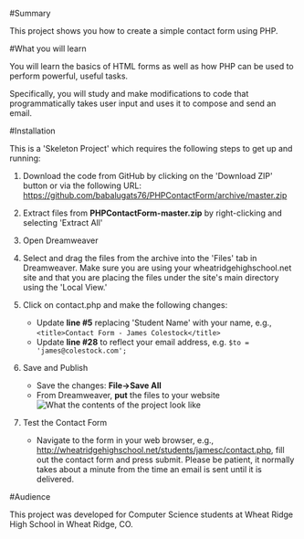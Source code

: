 #Summary

This project shows you how to create a simple contact form using PHP.

#What you will learn

You will learn the basics of HTML forms as well as how PHP can be used to perform powerful, useful tasks.

Specifically, you will study and make modifications to code that programmatically takes user input and uses it to compose and send an email.

#Installation

This is a 'Skeleton Project' which requires the following steps to get up and running:

1. Download the code from GitHub by clicking on the 'Download ZIP' button or via the following URL: https://github.com/babalugats76/PHPContactForm/archive/master.zip

2. Extract files from **PHPContactForm-master.zip** by right-clicking and selecting 'Extract All'

3. Open Dreamweaver

4. Select and drag the files from the archive into the 'Files' tab in Dreamweaver.  Make sure you are using your wheatridgehighschool.net site and that you are placing the files under the site's main directory using the 'Local View.'

5. Click on contact.php and make the following changes:
    * Update **line #5** replacing 'Student Name' with your name, e.g., `<title>Contact Form - James Colestock</title>`
    * Update **line #28** to reflect your email address, e.g. `$to = 'james@colestock.com';`

6. Save and Publish
    * Save the changes: **File->Save All**
    * From Dreamweaver, **put** the files to your website
![What the contents of the project look like](http://static.colestock.com/images/php-contact-form-ftp-591x230.jpg "What the contents of the project look like in Dreamweaver")

7. Test the Contact Form
    * Navigate to the form in your web browser, e.g., http://wheatridgehighschool.net/students/jamesc/contact.php, fill out the contact form and press submit.  Please be patient, it normally takes about a minute from the time an email is sent until it is delivered.

#Audience

This project was developed for Computer Science students at Wheat Ridge High School in Wheat Ridge, CO.


